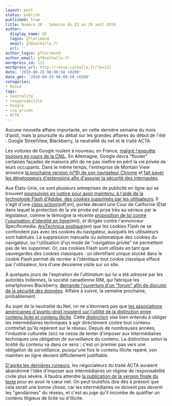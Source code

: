```yaml
---
layout: post
status: publish
published: true
title: Numéro 20 - Semaine du 23 au 29 août 2010
author:
  display_name: GF
  login: gflorimond
  email: gf@valhalla.fr
  url: ''
author_login: gflorimond
author_email: gf@valhalla.fr
wordpress_id: 121
wordpress_url: http://revue.valhalla.fr/?p=121
date: '2010-08-29 08:00:58 +0200'
date_gmt: '2010-08-29 06:00:58 +0200'
categories:
- Revue
tags:
- neutralité
- responsabilité
- Google
- vie privée
- ACTA
---
```

<p>Aucune nouvelle affaire importante, en cette dernière semaine du mois d'août, mais la poursuite du débat sur les grandes affaires du début de l'été : Google StreetView, Blackberry, la neutralité du net et le traité ACTA.</p>
<p>Les voitures de Google roulent à nouveau, en France, <a href="http://www.lemondeinformatique.fr/actualites/lire-la-cnil-juge-prematuree-la-reprise-de-google-street-view-31425.html">malgré l'enquête toujours en cours de la CNIL</a>. En Allemagne, Google devra "flouter" certaines façades de maisons afin de ne pas mettre en péril la vie privée de leurs occupants. Dans le même temps, l'entreprise de Montain View annonce <a href="http://www.silicon.fr/fr/news/2010/08/26/le_navigateur_web_google_chrome_6_en_approche">la prochaine version (n°6) de son navigateur Chrome</a> et <a href="http://linuxfr.org/2010/08/27/27300.html">fait payer les développeurs d'extensions afin d'assurer la sécurité des internautes</a>.</p>
<p>Aux États-Unis, ce sont plusieurs entreprises de publicité en ligne qui se trouvent <a href="http://www.pcinpact.com/actu/news/58949-cookies-flash-proces-vie-privee.htm">poursuivies en justice pour avoir maintenu, à l'aide de la technologie Flash d'Adobe, des <i>cookies</i> supprimés par les utilisateurs</a>. Il s'agit d'une <a href="http://www.wired.com/images_blogs/epicenter/2010/08/No.-1-Attachement-1.pdf"><i>class action</i></a><span class="lang">(pdf,en)</span>, portée devant une Cour de Californie (État dans lequel la protection de la vie privée est prise très au sérieux par le législateur, comme le témoigne la récente <a href="http://arstechnica.com/tech-policy/news/2010/08/california-moves-to-outlaw-online-e-personation.ars">proposition de loi contre l'usurpation d'identité en ligne</a><span class="lang">(en)</span>), et dirigée contre l'annonceur Specificmedia. <a href="http://arstechnica.com/tech-policy/news/2010/08/ad-firm-sued-for-allegedly-re-creating-deleted-cookies.ars">ArsTechnica explique</a><span class="lang">(en)</span> que les cookies Flash ne se confondent pas avec les cookies du navigateur, auxquels les utilisateurs sont habitués. La suppression manuelle ou automatique des cookies du navigateur, ou l'utilisation d'un mode de "navigation privée" ne permettent pas de les supprimer. Or, ces cookies Flash sont utilisés en tant que sauvegardes des cookies classiques : un identifiant unique stocké dans le cookie Flash permet de recréer à l'identique tout cookie classique effacé par l'utilisateur, lors d'une deuxième visite sur un site.</p>
<p>À quelques jours de l'expiration de l'ultimatum qui lui a été adressé par les autorités indiennes, la société canadienne RIM, qui fabrique les smartphones Blackberry, <a href="http://www.numerama.com/magazine/16607-blackberry-l-acces-aux-donnees-bientot-debattu-dans-un-forum-sectoriel.html">demande l'ouverture d'un "forum" afin de discuter de la sécurité des données</a>. Affaire à suivre, la semaine prochaine, probablement.</p>
<p>Au sujet de la neutralité du Net, on ne s'étonnera pas que <a href="http://www.zdnet.fr/actualites/neutralite-du-net-les-ayants-droit-s-interessent-a-la-proposition-de-google-et-verizon-39754036.htm">les associations américaines d'ayants-droit insistent sur l'utilité de la distinction entre contenu licite et contenu illicite</a>. Cette <a href="http://www.valhalla.fr/2010/08/14/observations-proposition-google-verizon-neutralite-du-net/">distinction</a> vise bien entendu à obliger les intermédiaires techniques à agir directement contre tout contenu contrefait qu'ils repèrent sur le réseau. Depuis de nombreuses années, l'industrie culturelle (sic) ne cesse de tenter d'imposer aux intermédiaires techniques une obligation de surveillance du contenu. La distinction selon la licéité du contenu va dans ce sens ; c'est un premier pas vers une obligation de surveillance, puisqu'une fois le contenu illicite repéré, son maintien en ligne devient difficilement justifiable.</p>
<p><a href="http://www.numerama.com/magazine/16604-l-acta-ne-prevoirait-plus-de-responsabilite-accrue-des-fai-et-hebergeurs.html">D'après les dernières rumeurs</a>, les négociateurs du traité ACTA auraient abandonné l'idée d'imposer aux intermédiaires un régime de responsabilité civile plus sévère. Il faudra attendre <a href="http://www.pcinpact.com/actu/news/58947-acta-traite-union-europenne-japon.htm">la publication de la version finale du texte</a> pour en avoir le cœur net. On peut toutefois dire dès à présent que cela serait une bonne chose, car les intermédiaires ne doivent pas devenir les "gendarmes" du réseau, et c'est au juge qu'il incombe de qualifier un contenu litigieux de licite ou d'illicite.</p>
